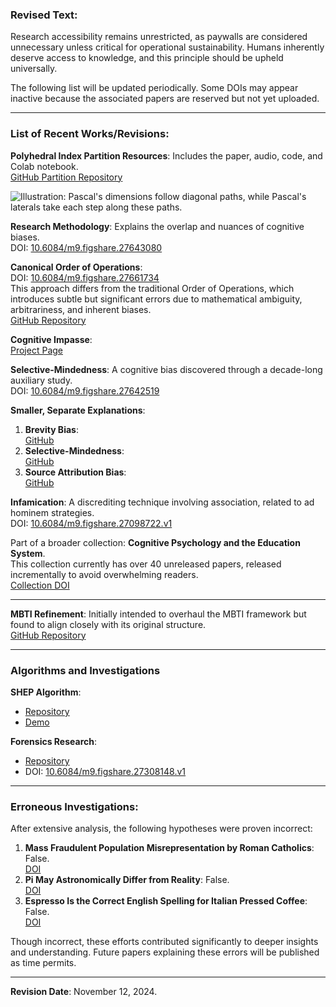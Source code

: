 ### Revised Text:  

Research accessibility remains unrestricted, as paywalls are considered unnecessary unless critical for operational sustainability. Humans inherently deserve access to knowledge, and this principle should be upheld universally.  

The following list will be updated periodically. Some DOIs may appear inactive because the associated papers are reserved but not yet uploaded.  

---

### List of Recent Works/Revisions:  

**Polyhedral Index Partition Resources**: Includes the paper, audio, code, and Colab notebook.  
[GitHub Partition Repository](https://github.com/andylehti/Polyhedral-Index-Partition)  

![*Illustration:* Pascal's dimensions follow diagonal paths, while Pascal's laterals take each step along these paths.](https://github.com/user-attachments/assets/330ca96d-6e0e-474c-9e60-0ac31d042255)

**Research Methodology**: Explains the overlap and nuances of cognitive biases.  
DOI: [10.6084/m9.figshare.27643080](https://doi.org/10.6084/m9.figshare.27643080)  

**Canonical Order of Operations**:  
DOI: [10.6084/m9.figshare.27661734](https://doi.org/10.6084/m9.figshare.27661734)  
This approach differs from the traditional Order of Operations, which introduces subtle but significant errors due to mathematical ambiguity, arbitrariness, and inherent biases.  
[GitHub Repository](https://github.com/andylehti/canonical-order/blob/main/index_laws.md)  

**Cognitive Impasse**:  
[Project Page](https://andylehti.github.io/cognitive-impasse/)  

**Selective-Mindedness**: A cognitive bias discovered through a decade-long auxiliary study.  
DOI: [10.6084/m9.figshare.27642519](https://doi.org/10.6084/m9.figshare.27642519)  

**Smaller, Separate Explanations**:  

1. **Brevity Bias**:  
   [GitHub](https://github.com/andylehti/studies/blob/main/cognitive_biases/brevityBias.md)  
2. **Selective-Mindedness**:  
   [GitHub](https://github.com/andylehti/studies/blob/main/cognitive_biases/selectiveMindedness.md)  
3. **Source Attribution Bias**:  
   [GitHub](https://github.com/andylehti/studies/blob/main/cognitive_biases/sourceAttributionBias.md)  

**Infamication**: A discrediting technique involving association, related to ad hominem strategies.  
DOI: [10.6084/m9.figshare.27098722.v1](https://doi.org/10.6084/m9.figshare.27098722.v1)  

Part of a broader collection: **Cognitive Psychology and the Education System**.  
This collection currently has over 40 unreleased papers, released incrementally to avoid overwhelming readers.  
[Collection DOI](https://doi.org/10.6084/m9.figshare.c.7532079)  

---

**MBTI Refinement**: Initially intended to overhaul the MBTI framework but found to align closely with its original structure.  
[GitHub Repository](https://github.com/andylehti/Triadic-Personality-Framework)  

---

### Algorithms and Investigations  

**SHEP Algorithm**:  
* [Repository](https://github.com/andylehti/SHEP32)  
* [Demo](https://shepdemo.streamlit.app/)  

**Forensics Research**:  
* [Repository](https://github.com/andylehti/PEMi)  
* DOI: [10.6084/m9.figshare.27308148.v1](https://doi.org/10.6084/m9.figshare.27308148.v1)  

---

### Erroneous Investigations:  

After extensive analysis, the following hypotheses were proven incorrect:  

1. **Mass Fraudulent Population Misrepresentation by Roman Catholics**: False.  
   [DOI](http://dx.doi.org/10.13140/RG.2.2.26547.30243)  
2. **Pi May Astronomically Differ from Reality**: False.  
   [DOI](http://dx.doi.org/10.13140/RG.2.2.29699.58404)  
3. **Espresso Is the Correct English Spelling for Italian Pressed Coffee**: False.  
   [DOI](http://dx.doi.org/10.6084/m9.figshare.26827120)  

Though incorrect, these efforts contributed significantly to deeper insights and understanding. Future papers explaining these errors will be published as time permits.  

---

**Revision Date**: November 12, 2024.
